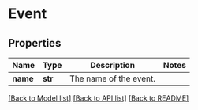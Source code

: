 # Event

## Properties
Name | Type | Description | Notes
------------ | ------------- | ------------- | -------------
**name** | **str** | The name of the event. | 

[[Back to Model list]](../README.md#documentation-for-models) [[Back to API list]](../README.md#documentation-for-api-endpoints) [[Back to README]](../README.md)


